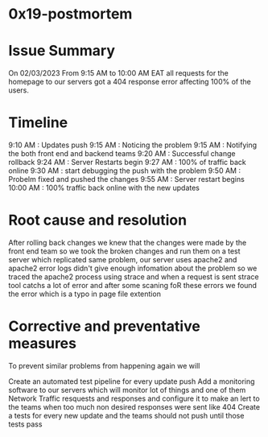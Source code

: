 # 0x19-postmortem

# Issue Summary
 On 02/03/2023 From 9:15 AM to 10:00 AM EAT all requests for the homepage to our servers got a 404 response error affecting 100% of the users.

# Timeline
9:10 AM : Updates push
9:15 AM : Noticing the problem
9:15 AM : Notifying the both front end and backend teams
9:20 AM : Successful change rollback
9:24 AM : Server Restarts begin
9:27 AM : 100% of traffic back online
9:30 AM : start debugging the push with the problem
9:50 AM : Probelm fixed and pushed the changes
9:55 AM : Server restart begins
10:00 AM : 100% traffic back online with the new updates
# Root cause and resolution
After rolling back changes we knew that the changes were made by the front end team so we took the broken changes and run them on a test server which replicated same problem, our server uses apache2 and apache2 error logs didn't give enough infomation about the problem so we traced the apache2 process using strace and when a request is sent strace tool catchs a lot of error and after some scaning foR these errors we found the error which is a typo in page file extention 
# Corrective and preventative measures
To prevent similar problems from happening again we will

Create an automated test pipeline for every update push
Add a monitoring software to our servers which will monitor lot of things and one of them Network Traffic resquests and responses and configure it to make an lert to the teams when too much non desired responses were sent like 404
Create a tests for every new update and the teams should not push until those tests pass